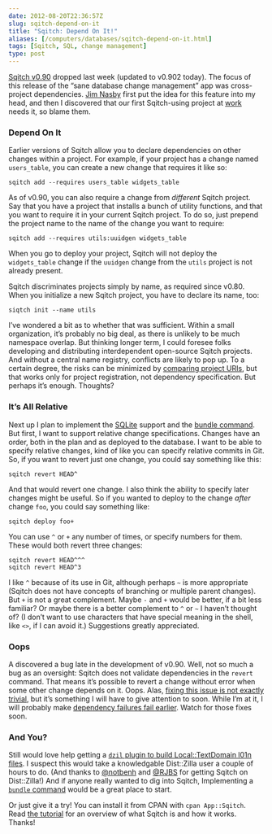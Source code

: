```yaml
--- 
date: 2012-08-20T22:36:57Z
slug: sqitch-depend-on-it
title: "Sqitch: Depend On It!"
aliases: [/computers/databases/sqitch-depend-on-it.html]
tags: [Sqitch, SQL, change management]
type: post
---
```


[Sqitch v0.90] dropped last week (updated to v0.902 today). The focus of this
release of the “sane database change management” app was cross-project
dependencies. [Jim Nasby] first put the idea for this feature into my head, and
then I discovered that our first Sqitch-using project at [work] needs it, so
blame them.

### Depend On It

Earlier versions of Sqitch allow you to declare dependencies on other changes
within a project. For example, if your project has a change named `users_table`,
you can create a new change that requires it like so:

    sqitch add --requires users_table widgets_table

As of v0.90, you can also require a change from *different* Sqitch project. Say
that you have a project that installs a bunch of utility functions, and that you
want to require it in your current Sqitch project. To do so, just prepend the
project name to the name of the change you want to require:

    sqitch add --requires utils:uuidgen widgets_table

When you go to deploy your project, Sqitch will not deploy the `widgets_table`
change if the `uuidgen` change from the `utils` project is not already present.

Sqitch discriminates projects simply by name, as required since v0.80. When you
initialize a new Sqitch project, you have to declare its name, too:

    siqtch init --name utils

I’ve wondered a bit as to whether that was sufficient. Within a small
organization, it’s probably no big deal, as there is unlikely to be much
namespace overlap. But thinking longer term, I could foresee folks developing
and distributing interdependent open-source Sqitch projects. And without a
central name registry, conflicts are likely to pop up. To a certain degree, the
risks can be minimized by [comparing project URIs], but that works only for
project registration, not dependency specification. But perhaps it’s enough.
Thoughts?

### It’s All Relative

Next up I plan to implement the [SQLite] support and the [bundle command]. But
first, I want to support relative change specifications. Changes have an order,
both in the plan and as deployed to the database. I want to be able to specify
relative changes, kind of like you can specify relative commits in Git. So, if
you want to revert just one change, you could say something like this:

    sqitch revert HEAD^

And that would revert one change. I also think the ability to specify later
changes might be useful. So if you wanted to deploy to the change *after* change
`foo`, you could say something like:

    sqitch deploy foo+

You can use `^` or `+` any number of times, or specify numbers for them. These
would both revert three changes:

    sqitch revert HEAD^^^
    sqitch revert HEAD^3

I like `^` because of its use in Git, although perhaps `~` is more appropriate
(Sqitch does not have concepts of branching or multiple parent changes). But `+`
is not a great complement. Maybe `-` and `+` would be better, if a bit less
familiar? Or maybe there is a better complement to `^` or `~` I haven’t thought
of? (I don’t want to use characters that have special meaning in the shell, like
`<>`, if I can avoid it.) Suggestions greatly appreciated.

### Oops

A discovered a bug late in the development of v0.90. Well, not so much a bug as
an oversight: Sqitch does not validate dependencies in the `revert` command.
That means it’s possible to revert a change without error when some other change
depends on it. Oops. Alas, [fixing this issue is not exactly trivial], but it’s
something I will have to give attention to soon. While I’m at it, I will
probably make [dependency failures fail earlier]. Watch for those fixes soon.

### And You?

Still would love help getting a [`dzil` plugin to build Local::TextDomain l01n
files]. I suspect this would take a knowledgable Dist::Zilla user a couple of
hours to do. (And thanks to [@notbenh] and [@RJBS] for getting Sqitch on
Dist::Zilla!) And if anyone really wanted to dig into Sqitch, Implementing a
[`bundle` command][bundle command] would be a great place to start.

Or just give it a try! You can install it from CPAN with `cpan App::Sqitch`.
Read [the tutorial] for an overview of what Sqitch is and how it works. Thanks!

  [Sqitch v0.90]: https://metacpan.org/release/App-Sqitch
  [Jim Nasby]: http://jim.nasby.net/
  [work]: http://iovation.com/
  [comparing project URIs]: https://github.com/theory/sqitch/issues/38
  [SQLite]: http://sqlite.org/
  [bundle command]: https://github.com/theory/sqitch/issues/14
  [fixing this issue is not exactly trivial]: https://github.com/theory/sqitch/issues/36
  [dependency failures fail earlier]: https://github.com/theory/sqitch/issues/39
  [`dzil` plugin to build Local::TextDomain l01n files]: https://github.com/theory/sqitch/issues/34
  [@notbenh]: https://twitter.com/notbenh
  [@RJBS]: http://rjbs.manxome.org/
  [the tutorial]: https://metacpan.org/module/sqitchtutorial
